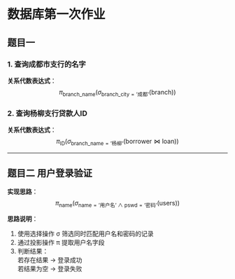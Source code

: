 # 数据库第一次作业

## 题目一

### 1. 查询成都市支行的名字
**关系代数表达式**：
$$
\pi_{\text{branch\_name}} \left( \sigma_{\text{branch\_city} = \text{'成都'}} (\text{branch}) \right)
$$

### 2. 查询杨柳支行贷款人ID
**关系代数表达式**：
$$
\pi_{\text{ID}} \left( \sigma_{\text{branch\_name} = \text{'杨柳'}} (\text{borrower} \bowtie \text{loan}) \right)
$$

---

## 题目二 用户登录验证

**实现思路**：
$$
\pi_{\text{name}} \left( \sigma_{\text{name} = \text{'用户名'} \ \land \ \text{pswd} = \text{'密码'}} (\text{users}) \right)
$$

**思路说明**：
1. 使用选择操作 σ 筛选同时匹配用户名和密码的记录
2. 通过投影操作 π 提取用户名字段
3. 判断结果：  
   若存在结果 → 登录成功  
   若结果为空 → 登录失败